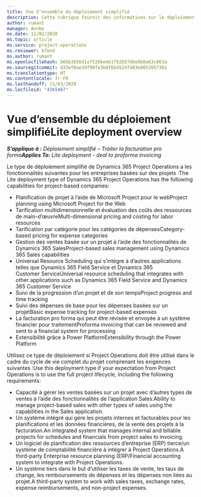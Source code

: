```yaml
---
title: Vue d’ensemble du déploiement simplifié
description: Cette rubrique fournit des informations sur le déploiement simplifié de Dynamics 365 Project Operations.
author: rumant
manager: Annbe
ms.date: 11/02/2020
ms.topic: article
ms.service: project-operations
ms.reviewer: kfend
ms.author: rumant
ms.openlocfilehash: b66b3656d1ef5266ede1f62657dbe9b8a63c863a
ms.sourcegitcommit: d33ef0ae39f90fe3b0f6b4524f483e8052057361
ms.translationtype: HT
ms.contentlocale: fr-FR
ms.lasthandoff: 11/03/2020
ms.locfileid: "4365467"
---
```

# <a name="lite-deployment-overview"></a><span data-ttu-id="0723b-103">Vue d’ensemble du déploiement simplifié</span><span class="sxs-lookup"><span data-stu-id="0723b-103">Lite deployment overview</span></span>

<span data-ttu-id="0723b-104">_**S’applique à :** Déploiement simplifié – Traiter la facturation pro forma_</span><span class="sxs-lookup"><span data-stu-id="0723b-104">_**Applies To:** Lite deployment - deal to proforma invoicing_</span></span>

<span data-ttu-id="0723b-105">Le type de déploiement simplifié de Dynamics 365 Project Operations a les fonctionnalités suivantes pour les entreprises basées sur des projets :</span><span class="sxs-lookup"><span data-stu-id="0723b-105">The Lite deployment type of Dynamics 365 Project Operations has the following capabilities for project-based companies:</span></span>

- <span data-ttu-id="0723b-106">Planification de projet à l’aide de Microsoft Project pour le web</span><span class="sxs-lookup"><span data-stu-id="0723b-106">Project planning using Microsoft Project for the Web</span></span>
- <span data-ttu-id="0723b-107">Tarification multidimensionnelle et évaluation des coûts des ressources de main-d’œuvre</span><span class="sxs-lookup"><span data-stu-id="0723b-107">Multi-dimensional pricing and costing for labor resources</span></span>
- <span data-ttu-id="0723b-108">Tarification par catégorie pour les catégories de dépenses</span><span class="sxs-lookup"><span data-stu-id="0723b-108">Category-based pricing for expense categories</span></span>
- <span data-ttu-id="0723b-109">Gestion des ventes basée sur un projet à l’aide des fonctionnalités de Dynamics 365 Sales</span><span class="sxs-lookup"><span data-stu-id="0723b-109">Project-based sales management using Dynamics 365 Sales capabilities</span></span>
- <span data-ttu-id="0723b-110">Universal Resource Scheduling qui s’intègre à d’autres applications telles que Dynamics 365 Field Service et Dynamics 365 Customer Service</span><span class="sxs-lookup"><span data-stu-id="0723b-110">Universal resource scheduling that integrates with other applications such as Dynamics 365 Field Service and Dynamics 365 Customer Service</span></span>
- <span data-ttu-id="0723b-111">Suivi de la progression d’un projet et de son temps</span><span class="sxs-lookup"><span data-stu-id="0723b-111">Project progress and time tracking</span></span>
- <span data-ttu-id="0723b-112">Suivi des dépenses de base pour les dépenses basées sur un projet</span><span class="sxs-lookup"><span data-stu-id="0723b-112">Basic expense tracking for project-based expenses</span></span>
- <span data-ttu-id="0723b-113">La facturation pro forma qui peut être révisée et envoyée à un système financier pour traitement</span><span class="sxs-lookup"><span data-stu-id="0723b-113">Proforma invoicing that can be reviewed and sent to a financial system for processing</span></span>
- <span data-ttu-id="0723b-114">Extensibilité grâce à Power Platform</span><span class="sxs-lookup"><span data-stu-id="0723b-114">Extensibility through the Power Platform</span></span>

<span data-ttu-id="0723b-115">Utilisez ce type de déploiement si Project Operations doit être utilisé dans le cadre du cycle de vie complet du projet comprenant les exigences suivantes :</span><span class="sxs-lookup"><span data-stu-id="0723b-115">Use this deployment type if your expectation from Project Operations is to use the full project lifecycle, including the following requirements:</span></span>

- <span data-ttu-id="0723b-116">Capacité à gérer les ventes basées sur un projet avec d’autres types de ventes à l’aide des fonctionnalités de l’application Sales.</span><span class="sxs-lookup"><span data-stu-id="0723b-116">Ability to manage project-based sales with other types of sales using the capabilities in the Sales application.</span></span>
- <span data-ttu-id="0723b-117">Un système intégré qui gère les projets internes et facturables pour les planifications et les données financières, de la vente des projets à la facturation.</span><span class="sxs-lookup"><span data-stu-id="0723b-117">An integrated system that manages internal and billable projects for schedules and financials from project sales to invoicing.</span></span>
- <span data-ttu-id="0723b-118">Un logiciel de planification des ressources d’entreprise (ERP) tierce/un système de comptabilité financière à intégrer à Project Operations.</span><span class="sxs-lookup"><span data-stu-id="0723b-118">A third-party Enterprise resource planning (ERP/Financial accounting system to integrate with Project Operations.</span></span>
- <span data-ttu-id="0723b-119">Un système tiers dans le but d’utiliser les taxes de vente, les taux de change, les remboursements de dépenses et les dépenses non liées au projet.</span><span class="sxs-lookup"><span data-stu-id="0723b-119">A third-party system to work with sales taxes, exchange rates, expense reimbursements, and non-project expenses.</span></span>
